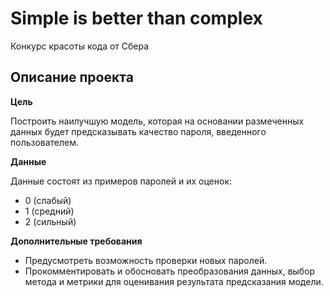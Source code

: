 # Simple is better than complex
Конкурс красоты кода от Сбера

## Описание проекта

**Цель**

Построить наилучшую модель, которая на основании размеченных данных будет предсказывать качество пароля, введенного пользователем.

**Данные**

Данные состоят из примеров паролей и их оценок:
- 0 (слабый)
- 1 (средний)
- 2 (сильный)

**Дополнительные требования**

- Предусмотреть возможность проверки новых паролей.
- Прокомментировать и обосновать преобразования данных, выбор метода и метрики для оценивания результата предсказания модели.
